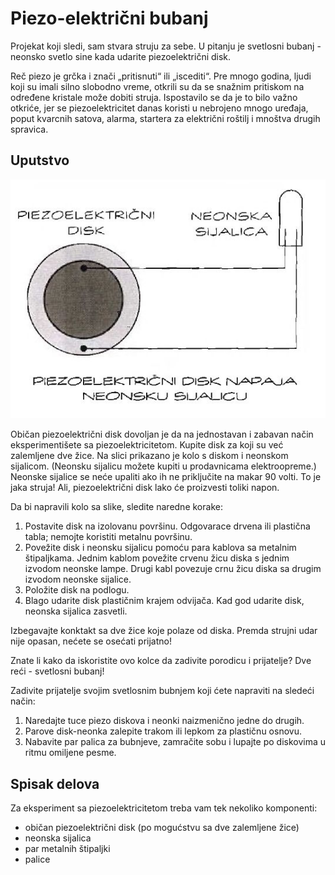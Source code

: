 # Piezo-električni bubanj

Projekat koji sledi, sam stvara struju za sebe. U pitanju je svetlosni bubanj - neonsko svetlo sine kada udarite piezoelektrični disk.

Reč piezo je grčka i znači „pritisnuti“ ili „iscediti“. Pre mnogo godina, ljudi koji su imali silno slobodno vreme, otkrili su da se snažnim pritiskom na određene kristale može dobiti struja. Ispostavilo se da je to bilo važno otkriće, jer se piezoelektricitet danas koristi u nebrojeno mnogo uređaja, poput kvarcnih satova, alarma, startera za električni roštilj i mnoštva drugih spravica.

## Uputstvo

![](../slike/piezo-disk.jpg)

Običan piezoelektrični disk dovoljan je da na jednostavan i zabavan način eksperimentišete sa piezoelektricitetom. Kupite disk za koji su već zalemljene dve žice. Na slici prikazano je kolo s diskom i neonskom sijalicom. (Neonsku sijalicu možete kupiti u prodavnicama elektroopreme.) Neonske sijalice se neće upaliti ako ih ne priključite na makar 90 volti. To je jaka struja! Ali, piezoelektrični disk lako će proizvesti toliki napon.

Da bi napravili kolo sa slike, sledite naredne korake:
1. Postavite disk na izolovanu površinu. Odgovarace drvena ili plastična tabla; nemojte koristiti metalnu površinu.
2. Povežite disk i neonsku sijalicu pomoću para kablova sa metalnim štipaljkama. Jednim kablom povežite crvenu žicu diska s jednim izvodom neonske lampe. Drugi kabl povezuje crnu žicu diska sa drugim izvodom neonske sijalice.
3. Položite disk na podlogu.
4. Blago udarite disk plastičnim krajem odvijača. Kad god udarite disk, neonska sijalica zasvetli.

Izbegavajte konktakt sa dve žice koje polaze od diska. Premda strujni udar nije opasan, nećete se osećati prijatno!

Znate li kako da iskoristite ovo kolce da zadivite porodicu i prijatelje? Dve reći - svetlosni bubanj!

Zadivite prijatelje svojim svetlosnim bubnjem koji ćete napraviti na sledeći način:
1. Naredajte tuce piezo diskova i neonki naizmenično jedne do drugih.
2. Parove disk-neonka zalepite trakom ili lepkom za plastičnu osnovu.
3. Nabavite par palica za bubnjeve, zamračite sobu i lupajte po diskovima u ritmu omiljene pesme.

## Spisak delova

Za eksperiment sa piezoelektricitetom treba vam tek nekoliko komponenti:
* običan piezoelektrični disk (po mogućstvu sa dve zalemljene žice)
* neonska sijalica
* par metalnih štipaljki
* palice
